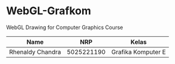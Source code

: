 # WebGL-Grafkom

WebGL Drawing for Computer Graphics Course

| Name           | NRP        | Kelas     |
| ---            | ---        | ----------|
| Rhenaldy Chandra | 5025221190 | Grafika Komputer E |
